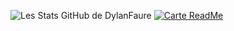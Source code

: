 ![Les Stats GitHub de DylanFaure](https://github-readme-stats.vercel.app/api?username=DylanFaure&count_private=true&show_icons=true&theme=radical)
[![Carte ReadMe](https://github-readme-stats.vercel.app/api/pin/?username=DylanFaure&repo=github-readme-stats)](https://github.com/DylanFaure/github-readme-stats)
